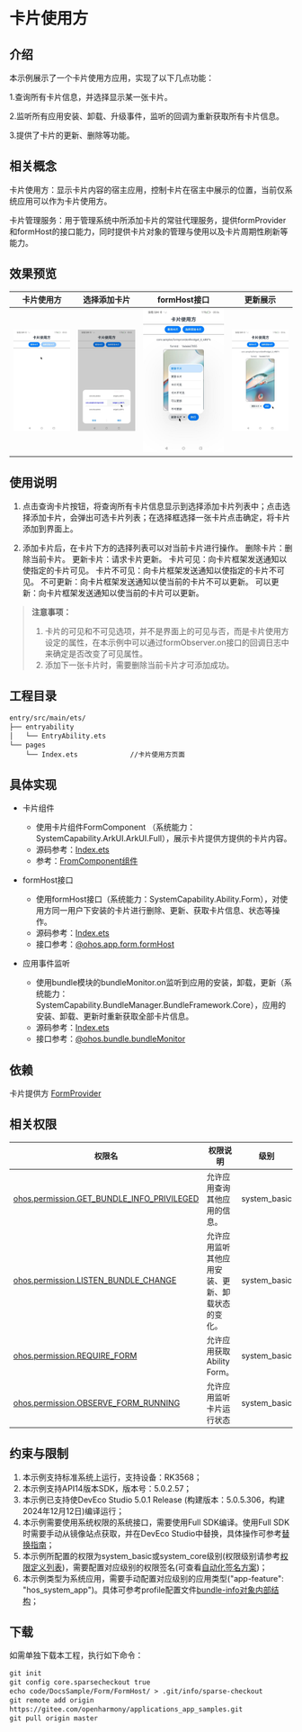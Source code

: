 # 卡片使用方

## 介绍

本示例展示了一个卡片使用方应用，实现了以下几点功能：

1.查询所有卡片信息，并选择显示某一张卡片。

2.监听所有应用安装、卸载、升级事件，监听的回调为重新获取所有卡片信息。

3.提供了卡片的更新、删除等功能。

## 相关概念

卡片使用方：显示卡片内容的宿主应用，控制卡片在宿主中展示的位置，当前仅系统应用可以作为卡片使用方。

卡片管理服务：用于管理系统中所添加卡片的常驻代理服务，提供formProvider和formHost的接口能力，同时提供卡片对象的管理与使用以及卡片周期性刷新等能力。

## 效果预览

| 卡片使用方 | 选择添加卡片 | formHost接口 | 更新展示 |
|--------|--------------|---------------|-----|
|![home](./screenshots/form-host-1.jpeg) | ![select](./screenshots/form-host-2.jpeg) | ![formHost](./screenshots/form-host-3.jpeg) | ![formHost](./screenshots/form-host-4.jpeg) |

## 使用说明

1. 点击查询卡片按钮，将查询所有卡片信息显示到选择添加卡片列表中；点击选择添加卡片，会弹出可选卡片列表；在选择框选择一张卡片点击确定，将卡片添加到界面上。

2. 添加卡片后，在卡片下方的选择列表可以对当前卡片进行操作。
   删除卡片：删除当前卡片。
   更新卡片：请求卡片更新。
   卡片可见：向卡片框架发送通知以使指定的卡片可见。
   卡片不可见：向卡片框架发送通知以使指定的卡片不可见。
   不可更新：向卡片框架发送通知以使当前的卡片不可以更新。
   可以更新：向卡片框架发送通知以使当前的卡片可以更新。

> **注意事项：**
>
> 1. 卡片的可见和不可见选项，并不是界面上的可见与否，而是卡片使用方设定的属性，在本示例中可以通过formObserver.on接口的回调日志中来确定是否改变了可见属性。
> 2. 添加下一张卡片时，需要删除当前卡片才可添加成功。

## 工程目录

```
entry/src/main/ets/
├── entryability
│   └── EntryAbility.ets
└── pages
    └── Index.ets             //卡片使用方页面

```

## 具体实现

* 卡片组件
  * 使用卡片组件FormComponent （系统能力：SystemCapability.ArkUI.ArkUI.Full），展示卡片提供方提供的卡片内容。
  * 源码参考：[Index.ets](./entry/src/main/ets/pages/Index.ets)
  * 参考：[FromComponent组件](https://gitee.com/openharmony/docs/blob/master/zh-cn/application-dev/reference/apis-arkui/arkui-ts/ts-basic-components-formcomponent-sys.md)

* formHost接口
  * 使用formHost接口（系统能力：SystemCapability.Ability.Form），对使用方同一用户下安装的卡片进行删除、更新、获取卡片信息、状态等操作。
  * 源码参考：[Index.ets](./entry/src/main/ets/pages/Index.ets)
  * 接口参考：[@ohos.app.form.formHost](https://gitee.com/openharmony/docs/blob/master/zh-cn/application-dev/reference/apis-form-kit/js-apis-app-form-formHost-sys.md)
  
* 应用事件监听
  * 使用bundle模块的bundleMonitor.on监听到应用的安装，卸载，更新（系统能力：SystemCapability.BundleManager.BundleFramework.Core），应用的安装、卸载、更新时重新获取全部卡片信息。
  * 源码参考：[Index.ets](./entry/src/main/ets/pages/Index.ets)
  * 接口参考：[@ohos.bundle.bundleMonitor](https://gitee.com/openharmony/docs/blob/master/zh-cn/application-dev/reference/apis-ability-kit/js-apis-bundleMonitor-sys.md)
  
## 依赖

卡片提供方 [FormProvider](../FormProvider/)

## 相关权限

| 权限名                                     | 权限说明                                         | 级别         |
| ------------------------------------------ | ------------------------------------------------ | ------------ |
| [ohos.permission.GET_BUNDLE_INFO_PRIVILEGED](https://docs.openharmony.cn/pages/v4.0/zh-cn/application-dev/security/permission-list.md#ohospermissiongetbundleinfoprivileged) | 允许应用查询其他应用的信息。                     | system_basic |
| [ohos.permission.LISTEN_BUNDLE_CHANGE](https://docs.openharmony.cn/pages/v4.0/zh-cn/application-dev/security/permission-list.md#ohospermissionlistenbundlechange)      | 允许应用监听其他应用安装、更新、卸载状态的变化。 | system_basic |
| [ohos.permission.REQUIRE_FORM](https://docs.openharmony.cn/pages/v4.0/zh-cn/application-dev/security/permission-list.md#ohospermissionrequireform)               | 允许应用获取Ability Form。                       | system_basic |
| [ohos.permission.OBSERVE_FORM_RUNNING](https://docs.openharmony.cn/pages/v4.0/zh-cn/application-dev/security/permission-list.md#ohospermissionobserveformrunning)       | 允许应用监听卡片运行状态                      | system_basic |

## 约束与限制

1. 本示例支持标准系统上运行，支持设备：RK3568；
2. 本示例支持API14版本SDK，版本号：5.0.2.57；
3. 本示例已支持使DevEco Studio 5.0.1 Release (构建版本：5.0.5.306，构建 2024年12月12日)编译运行；
4. 本示例需要使用系统权限的系统接口，需要使用Full SDK编译。使用Full SDK时需要手动从镜像站点获取，并在DevEco Studio中替换，具体操作可参考[替换指南](https://docs.openharmony.cn/pages/v4.1/zh-cn/application-dev/faqs/full-sdk-switch-guide.md)；
5. 本示例所配置的权限为system_basic或system_core级别(权限级别请参考[权限定义列表](https://gitee.com/openharmony/docs/blob/OpenHarmony-5.0.1-Release/zh-cn/application-dev/security/AccessToken/permissions-for-system-apps.md))，需要配置对应级别的权限签名(可查看[自动化签名方案](https://gitcode.com/openharmony/docs/blob/master/zh-cn/application-dev/security/hapsigntool-overview.md))；
6. 本示例类型为系统应用，需要手动配置对应级别的应用类型("app-feature": "hos_system_app")。具体可参考profile配置文件[bundle-info对象内部结构]( https://gitee.com/openharmony/docs/blob/eb73c9e9dcdd421131f33bb8ed6ddc030881d06f/zh-cn/application-dev/security/app-provision-structure.md#bundle-info%E5%AF%B9%E8%B1%A1%E5%86%85%E9%83%A8%E7%BB%93%E6%9E%84 )；

## 下载

如需单独下载本工程，执行如下命令：

```git
git init
git config core.sparsecheckout true
echo code/DocsSample/Form/FormHost/ > .git/info/sparse-checkout
git remote add origin https://gitee.com/openharmony/applications_app_samples.git
git pull origin master
```
